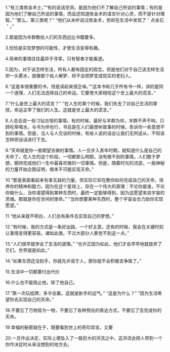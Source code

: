 1.“有三类炼金术士。”“有的说话空洞，是因为他们不了解自己所说的事情；有的是因为他们了解自己所说的事情，而且还知道炼金术的语言针对心灵，而不是针对理智。”
“那么，第三类呢？”
“他们从未听说过炼金术，但却在生活中发现了＇点金石＇。”

2.那是因为羊群教给人们的东西远比书籍要多。

3.恰恰是实现梦想的可能性，才使生活变得有趣。

4.简单的事情往往最异乎寻常，只有智者才能看透。

5.因为，对于该怎样生活，所有人都有固定的观念。但是他们对于自己该怎样生活却一头雾水，就像那个给人解梦、却不会把梦变成现实的老妇人。

6.“这是本很重要的书，但是读起来很乏味。”“这本书和几乎所有书一样，讲的是同一个道理，人们无法选择自己的命运。它要使大家相信这个世上最大的谎言。”

7.“什么是世上最大的谎言？”
  “在人生的某个时候，我们失去了对自己生活的掌控，命运主宰了我们的人生。这就是世上最大的谎言。”

8.人总会说一些刁钻古怪的事情。有的时候，最好与羊群为伴，羊群不声不响，只顾吃草喝水。与书为伴也行，书总是在人们最想听故事的时候，告诉你一些意想不到的事情。但是，当人与人交谈的时候，有些人说的话会让我们无所适从，不知该怎样把谈话进行下去。

9.“天命就是你一直期望去做的事情。人一旦步入青年时期，就知道什么是自己的天命了。在人生的这个阶段，一切都那么明朗，没有做不到的事情。人们敢于梦想，期待完成他们一生中最喜欢做的一切事情。但是，随着时光的流逝，一股神秘的力量开始企图证明，根本不可能实现天命。”

10.“那是表面看起来有害无益的力量，但实际它却在教你如何完成自己的天命，培养你的精神和毅力。因为在这个星球上，存在一个伟大的真理：不论你是谁，不论你做什么，当你渴望得到某种东西时，最终一定能够得到，因为这愿望来自宇宙的灵魂。那就是你在世间的使命。”
   “当你想要某种东西时，整个宇宙会合力助你实现愿望。”

11.“他从来就不明白，人们总有条件去实现自己的梦想。”

12.“有时候，我的方式是一条好出路，一个好主意。还有的时候，我会在关键时刻让事情变得更容易。诸如此类。不过大部分人察觉不到这一点。”

13.“人们很早就学会了生活的道理。”
   “也许正因为如此，他们才会早早地就放弃了它们。世界就是如此。”

14.“如果东西还没到手，你就先许诺于人，那你就不会积极去争取了。”

15.生活中一切都要付出代价

16.什么也不能阻止他，除了他自己。

17.“第一次玩纸牌，多半会赢。这就是新手的运气。”
   “这是为什么？”
   “因为生活希望你去实现自己的天命。”

18.不要忘了万物皆为一物，不要忘了各种预兆的表达方式，不要忘了去完成你的天命。

19.幸福的秘密就在于，既要看到世上的奇珍异宝，又要

20.一旦作出决定，实际上便坠入了一股巨大的洪流之中，这洪流会把人带到一个你作决定时从来没想到的地方去。

